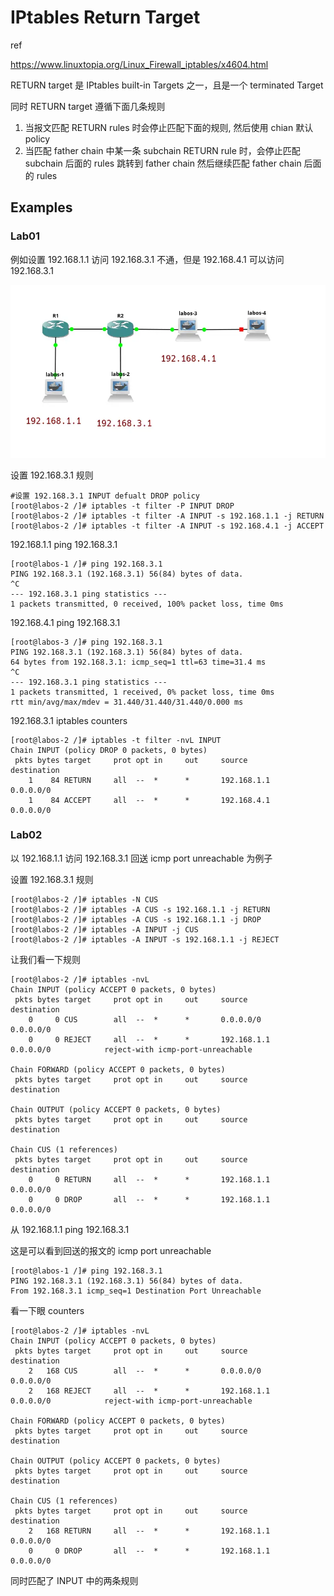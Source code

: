 # IPtables Return Target

ref

https://www.linuxtopia.org/Linux_Firewall_iptables/x4604.html



RETURN target 是 IPtables built-in Targets 之一，且是一个 terminated Target

同时 RETURN target 遵循下面几条规则

1. 当报文匹配 RETURN rules 时会停止匹配下面的规则, 然后使用 chian 默认 policy
2. 当匹配 father chain 中某一条 subchain RETURN rule 时，会停止匹配 subchain 后面的 rules 跳转到 father chain 然后继续匹配 father chain 后面的 rules

## Examples

### Lab01

例如设置 192.168.1.1 访问 192.168.3.1 不通，但是 192.168.4.1 可以访问 192.168.3.1

![2022-11-15_15-14](https://github.com/dhay3/image-repo/raw/master/20221115/2022-11-15_15-14.56e538jrk8w0.webp)

设置 192.168.3.1 规则

```
#设置 192.168.3.1 INPUT defualt DROP policy
[root@labos-2 /]# iptables -t filter -P INPUT DROP 
[root@labos-2 /]# iptables -t filter -A INPUT -s 192.168.1.1 -j RETURN
[root@labos-2 /]# iptables -t filter -A INPUT -s 192.168.4.1 -j ACCEPT
```

192.168.1.1 ping 192.168.3.1

```
[root@labos-1 /]# ping 192.168.3.1
PING 192.168.3.1 (192.168.3.1) 56(84) bytes of data.
^C
--- 192.168.3.1 ping statistics ---
1 packets transmitted, 0 received, 100% packet loss, time 0ms
```

192.168.4.1 ping 192.168.3.1

```
[root@labos-3 /]# ping 192.168.3.1
PING 192.168.3.1 (192.168.3.1) 56(84) bytes of data.
64 bytes from 192.168.3.1: icmp_seq=1 ttl=63 time=31.4 ms
^C
--- 192.168.3.1 ping statistics ---
1 packets transmitted, 1 received, 0% packet loss, time 0ms
rtt min/avg/max/mdev = 31.440/31.440/31.440/0.000 ms
```

192.168.3.1 iptables counters

```
[root@labos-2 /]# iptables -t filter -nvL INPUT
Chain INPUT (policy DROP 0 packets, 0 bytes)
 pkts bytes target     prot opt in     out     source               destination         
    1    84 RETURN     all  --  *      *       192.168.1.1          0.0.0.0/0           
    1    84 ACCEPT     all  --  *      *       192.168.4.1          0.0.0.0/0
```

### Lab02

以 192.168.1.1 访问 192.168.3.1 回送 icmp port unreachable 为例子

设置 192.168.3.1 规则

```
[root@labos-2 /]# iptables -N CUS
[root@labos-2 /]# iptables -A CUS -s 192.168.1.1 -j RETURN
[root@labos-2 /]# iptables -A CUS -s 192.168.1.1 -j DROP
[root@labos-2 /]# iptables -A INPUT -j CUS
[root@labos-2 /]# iptables -A INPUT -s 192.168.1.1 -j REJECT
```

让我们看一下规则

```
[root@labos-2 /]# iptables -nvL
Chain INPUT (policy ACCEPT 0 packets, 0 bytes)
 pkts bytes target     prot opt in     out     source               destination         
    0     0 CUS        all  --  *      *       0.0.0.0/0            0.0.0.0/0           
    0     0 REJECT     all  --  *      *       192.168.1.1          0.0.0.0/0            reject-with icmp-port-unreachable

Chain FORWARD (policy ACCEPT 0 packets, 0 bytes)
 pkts bytes target     prot opt in     out     source               destination         

Chain OUTPUT (policy ACCEPT 0 packets, 0 bytes)
 pkts bytes target     prot opt in     out     source               destination         

Chain CUS (1 references)
 pkts bytes target     prot opt in     out     source               destination         
    0     0 RETURN     all  --  *      *       192.168.1.1          0.0.0.0/0           
    0     0 DROP       all  --  *      *       192.168.1.1          0.0.0.0/0 
```

从 192.168.1.1 ping 192.168.3.1

这是可以看到回送的报文的 icmp port unreachable

```
[root@labos-1 /]# ping 192.168.3.1
PING 192.168.3.1 (192.168.3.1) 56(84) bytes of data.
From 192.168.3.1 icmp_seq=1 Destination Port Unreachable
```

看一下眼 counters

```
[root@labos-2 /]# iptables -nvL
Chain INPUT (policy ACCEPT 0 packets, 0 bytes)
 pkts bytes target     prot opt in     out     source               destination         
    2   168 CUS        all  --  *      *       0.0.0.0/0            0.0.0.0/0           
    2   168 REJECT     all  --  *      *       192.168.1.1          0.0.0.0/0            reject-with icmp-port-unreachable

Chain FORWARD (policy ACCEPT 0 packets, 0 bytes)
 pkts bytes target     prot opt in     out     source               destination         

Chain OUTPUT (policy ACCEPT 0 packets, 0 bytes)
 pkts bytes target     prot opt in     out     source               destination         

Chain CUS (1 references)
 pkts bytes target     prot opt in     out     source               destination         
    2   168 RETURN     all  --  *      *       192.168.1.1          0.0.0.0/0           
    0     0 DROP       all  --  *      *       192.168.1.1          0.0.0.0/0
```

同时匹配了 INPUT 中的两条规则
